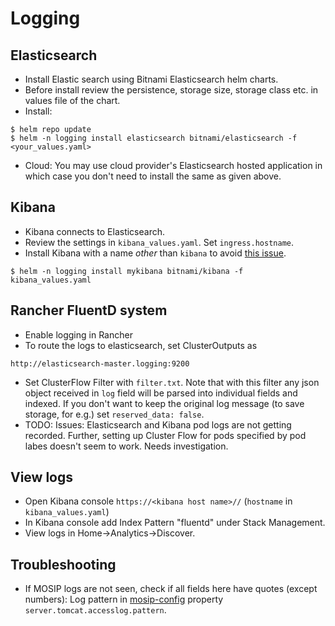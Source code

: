 # Logging

## Elasticsearch  
* Install Elastic search using Bitnami Elasticsearch helm charts.  
* Before install review the persistence, storage size, storage class etc. in values file of the chart.
* Install:
```
$ helm repo update
$ helm -n logging install elasticsearch bitnami/elasticsearch -f <your_values.yaml>
``` 
* Cloud: You may use cloud provider's Elasticsearch hosted application in which case you don't need to install the same as given above. 

## Kibana
* Kibana connects to Elasticsearch. 
* Review the settings in `kibana_values.yaml`.  Set `ingress.hostname`.
* Install Kibana with a name *other* than `kibana` to avoid [this issue](https://github.com/bitnami/charts/issues/6099).
```
$ helm -n logging install mykibana bitnami/kibana -f kibana_values.yaml
```
## Rancher FluentD system
* Enable logging in Rancher
* To route the logs to elasticsearch, set ClusterOutputs as
```
http://elasticsearch-master.logging:9200
```
* Set ClusterFlow Filter with `filter.txt`.  Note that with this filter any json object received in `log` field will be parsed into individual fields and indexed.  If you don't want to keep the original log message (to save storage, for e.g.) set `reserved_data: false`.
* TODO: Issues: Elasticsearch and Kibana pod logs are not getting recorded.  Further, setting up Cluster Flow for pods specified by pod labes doesn't seem to work.  Needs investigation.

## View logs
* Open Kibana console `https://<kibana host name>//` (`hostname` in `kibana_values.yaml`)
* In Kibana console add Index Pattern "fluentd" under Stack Management. 
* View logs in Home->Analytics->Discover.

## Troubleshooting
* If MOSIP logs are not seen, check if all fields here have quotes (except numbers):
Log pattern in [mosip-config](https://github.com/mosip/mosip-config/blob/v3/application-default.properties) property `server.tomcat.accesslog.pattern`.
